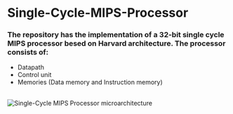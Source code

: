 # Single-Cycle-MIPS-Processor
### The repository has the implementation of a 32-bit single cycle MIPS processor besed on Harvard architecture. The processor consists of: <br/>
- Datapath
- Control unit 
- Memories (Data memory and Instruction memory)
<br/>
<img src = "https:\\Users\Noura Medhat\Pictures\Screenshots\Single-Cycle MIPS Processor microarchitecture.png", title = "Single-Cycle MIPS Processor microarchitecture">

